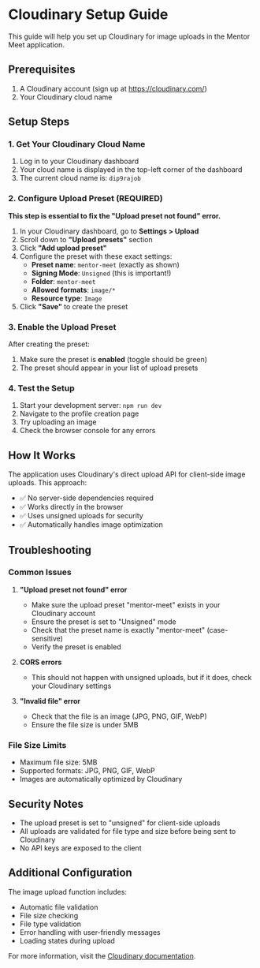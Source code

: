 # Cloudinary Setup Guide

This guide will help you set up Cloudinary for image uploads in the Mentor Meet application.

## Prerequisites

1. A Cloudinary account (sign up at https://cloudinary.com/)
2. Your Cloudinary cloud name

## Setup Steps

### 1. Get Your Cloudinary Cloud Name

1. Log in to your Cloudinary dashboard
2. Your cloud name is displayed in the top-left corner of the dashboard
3. The current cloud name is: `dip9rajob`

### 2. Configure Upload Preset (REQUIRED)

**This step is essential to fix the "Upload preset not found" error.**

1. In your Cloudinary dashboard, go to **Settings > Upload**
2. Scroll down to **"Upload presets"** section
3. Click **"Add upload preset"**
4. Configure the preset with these exact settings:
   - **Preset name**: `mentor-meet` (exactly as shown)
   - **Signing Mode**: `Unsigned` (this is important!)
   - **Folder**: `mentor-meet`
   - **Allowed formats**: `image/*`
   - **Resource type**: `Image`
5. Click **"Save"** to create the preset

### 3. Enable the Upload Preset

After creating the preset:

1. Make sure the preset is **enabled** (toggle should be green)
2. The preset should appear in your list of upload presets

### 4. Test the Setup

1. Start your development server: `npm run dev`
2. Navigate to the profile creation page
3. Try uploading an image
4. Check the browser console for any errors

## How It Works

The application uses Cloudinary's direct upload API for client-side image uploads. This approach:

- ✅ No server-side dependencies required
- ✅ Works directly in the browser
- ✅ Uses unsigned uploads for security
- ✅ Automatically handles image optimization

## Troubleshooting

### Common Issues

1. **"Upload preset not found" error**

   - Make sure the upload preset "mentor-meet" exists in your Cloudinary account
   - Ensure the preset is set to "Unsigned" mode
   - Check that the preset name is exactly "mentor-meet" (case-sensitive)
   - Verify the preset is enabled

2. **CORS errors**

   - This should not happen with unsigned uploads, but if it does, check your Cloudinary settings

3. **"Invalid file" error**
   - Check that the file is an image (JPG, PNG, GIF, WebP)
   - Ensure the file size is under 5MB

### File Size Limits

- Maximum file size: 5MB
- Supported formats: JPG, PNG, GIF, WebP
- Images are automatically optimized by Cloudinary

## Security Notes

- The upload preset is set to "unsigned" for client-side uploads
- All uploads are validated for file type and size before being sent to Cloudinary
- No API keys are exposed to the client

## Additional Configuration

The image upload function includes:

- Automatic file validation
- File size checking
- File type validation
- Error handling with user-friendly messages
- Loading states during upload

For more information, visit the [Cloudinary documentation](https://cloudinary.com/documentation).
